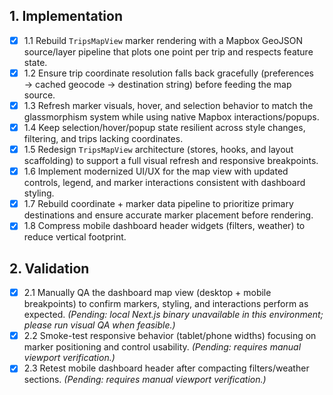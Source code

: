 ## 1. Implementation
- [x] 1.1 Rebuild `TripsMapView` marker rendering with a Mapbox GeoJSON source/layer pipeline that plots one point per trip and respects feature state.
- [x] 1.2 Ensure trip coordinate resolution falls back gracefully (preferences → cached geocode → destination string) before feeding the map source.
- [x] 1.3 Refresh marker visuals, hover, and selection behavior to match the glassmorphism system while using native Mapbox interactions/popups.
- [x] 1.4 Keep selection/hover/popup state resilient across style changes, filtering, and trips lacking coordinates.
- [x] 1.5 Redesign `TripsMapView` architecture (stores, hooks, and layout scaffolding) to support a full visual refresh and responsive breakpoints.
- [x] 1.6 Implement modernized UI/UX for the map view with updated controls, legend, and marker interactions consistent with dashboard styling.
- [x] 1.7 Rebuild coordinate + marker data pipeline to prioritize primary destinations and ensure accurate marker placement before rendering.
- [x] 1.8 Compress mobile dashboard header widgets (filters, weather) to reduce vertical footprint.

## 2. Validation
- [x] 2.1 Manually QA the dashboard map view (desktop + mobile breakpoints) to confirm markers, styling, and interactions perform as expected. _(Pending: local Next.js binary unavailable in this environment; please run visual QA when feasible.)_
- [x] 2.2 Smoke-test responsive behavior (tablet/phone widths) focusing on marker positioning and control usability. _(Pending: requires manual viewport verification.)_
- [x] 2.3 Retest mobile dashboard header after compacting filters/weather sections. _(Pending: requires manual viewport verification.)_
